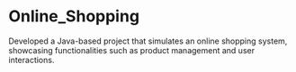 # Online_Shopping
Developed a Java-based project that simulates an online shopping system, showcasing functionalities such as product management and user interactions.
